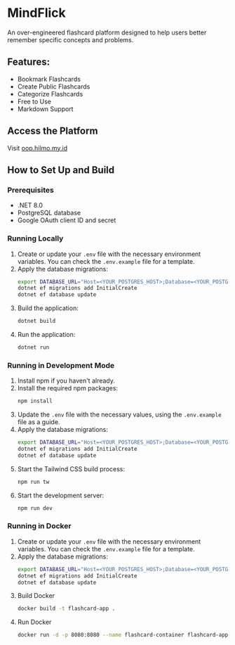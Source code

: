# MindFlick

An over-engineered flashcard platform designed to help users better remember specific concepts and problems.

## Features:

- Bookmark Flashcards
- Create Public Flashcards
- Categorize Flashcards
- Free to Use
- Markdown Support

## Access the Platform

Visit [oop.hilmo.my.id](https://oop.hilmo.my.id)

## How to Set Up and Build

### Prerequisites

- .NET 8.0
- PostgreSQL database
- Google OAuth client ID and secret

### Running Locally

1. Create or update your `.env` file with the necessary environment variables. You can check the `.env.example` file for
   a template.
2. Apply the database migrations:
    ```bash
    export DATABASE_URL="Host=<YOUR_POSTGRES_HOST>;Database=<YOUR_POSTGRES_DB_NAME>;Username=<YOUR_POSTGRES_USER>;Password=<YOUR_POSTGRES_PASSWORD>"
    dotnet ef migrations add InitialCreate
   dotnet ef database update
    ```
3. Build the application:
    ```bash
    dotnet build
    ```
4. Run the application:
    ```bash
    dotnet run
    ```

### Running in Development Mode

1. Install npm if you haven't already.
2. Install the required npm packages:
    ```bash
    npm install
    ```
3. Update the `.env` file with the necessary values, using the `.env.example` file as a guide.
4. Apply the database migrations:
    ```bash
    export DATABASE_URL="Host=<YOUR_POSTGRES_HOST>;Database=<YOUR_POSTGRES_DB_NAME>;Username=<YOUR_POSTGRES_USER>;Password=<YOUR_POSTGRES_PASSWORD>"
    dotnet ef migrations add InitialCreate
   dotnet ef database update
    ```
5. Start the Tailwind CSS build process:
    ```bash
    npm run tw
    ```
6. Start the development server:
    ```bash
    npm run dev
    ```

### Running in Docker

1. Create or update your `.env` file with the necessary environment variables. You can check the `.env.example` file for
   a template.
2. Apply the database migrations:
    ```bash
    export DATABASE_URL="Host=<YOUR_POSTGRES_HOST>;Database=<YOUR_POSTGRES_DB_NAME>;Username=<YOUR_POSTGRES_USER>;Password=<YOUR_POSTGRES_PASSWORD>"
    dotnet ef migrations add InitialCreate
   dotnet ef database update
    ```
3. Build Docker
   ```bash
   docker build -t flashcard-app .
   ```
4. Run Docker
   ```bash
   docker run -d -p 8080:8080 --name flashcard-container flashcard-app
   ```
